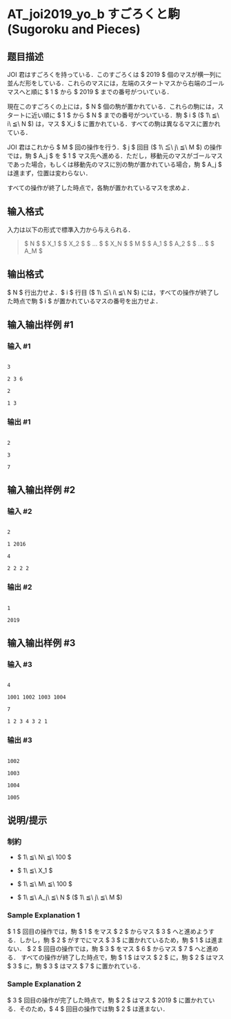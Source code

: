 # AT_joi2019_yo_b すごろくと駒 (Sugoroku and Pieces)

## 题目描述

[problemUrl]: https://atcoder.jp/contests/joi2019yo/tasks/joi2019_yo_b

JOI 君はすごろくを持っている．このすごろくは $ 2019 $ 個のマスが横一列に並んだ形をしている．これらのマスには，左端のスタートマスから右端のゴールマスへと順に $ 1 $ から $ 2019 $ までの番号がついている．

現在このすごろくの上には，$ N $ 個の駒が置かれている．これらの駒には，スタートに近い順に $ 1 $ から $ N $ までの番号がついている．駒 $ i $ ($ 1\ ≦\ i\ ≦\ N $) は，マス $ X_i $ に置かれている．すべての駒は異なるマスに置かれている．

JOI 君はこれから $ M $ 回の操作を行う．$ j $ 回目 ($ 1\ ≦\ j\ ≦\ M $) の操作では，駒 $ A_j $ を $ 1 $ マス先へ進める．ただし，移動元のマスがゴールマスであった場合，もしくは移動先のマスに別の駒が置かれている場合，駒 $ A_j $ は進まず，位置は変わらない．

すべての操作が終了した時点で，各駒が置かれているマスを求めよ．

## 输入格式

入力は以下の形式で標準入力から与えられる．

> $ N $ $ X_1 $ $ X_2 $ $ ... $ $ X_N $ $ M $ $ A_1 $ $ A_2 $ $ ... $ $ A_M $

## 输出格式

$ N $ 行出力せよ．$ i $ 行目 ($ 1\ ≦\ i\ ≦\ N $) には，すべての操作が終了した時点で駒 $ i $ が置かれているマスの番号を出力せよ．

## 输入输出样例 #1

### 输入 #1

```
3
2 3 6
2
1 3
```

### 输出 #1

```
2
3
7
```

## 输入输出样例 #2

### 输入 #2

```
2
1 2016
4
2 2 2 2
```

### 输出 #2

```
1
2019
```

## 输入输出样例 #3

### 输入 #3

```
4
1001 1002 1003 1004
7
1 2 3 4 3 2 1
```

### 输出 #3

```
1002
1003
1004
1005
```

## 说明/提示

### 制約

- $ 1\ ≦\ N\ ≦\ 100 $
- $ 1\ ≦\ X_1 $
- $ 1\ ≦\ M\ ≦\ 100 $
- $ 1\ ≦\ A_j\ ≦\ N $ ($ 1\ ≦\ j\ ≦\ M $)

### Sample Explanation 1

$ 1 $ 回目の操作では，駒 $ 1 $ をマス $ 2 $ からマス $ 3 $ へと進めようする．しかし，駒 $ 2 $ がすでにマス $ 3 $ に置かれているため，駒 $ 1 $ は進まない． $ 2 $ 回目の操作では，駒 $ 3 $ をマス $ 6 $ からマス $ 7 $ へと進める． すべての操作が終了した時点で，駒 $ 1 $ はマス $ 2 $ に，駒 $ 2 $ はマス $ 3 $ に，駒 $ 3 $ はマス $ 7 $ に置かれている．

### Sample Explanation 2

$ 3 $ 回目の操作が完了した時点で，駒 $ 2 $ はマス $ 2019 $ に置かれている．そのため，$ 4 $ 回目の操作では駒 $ 2 $ は進まない．